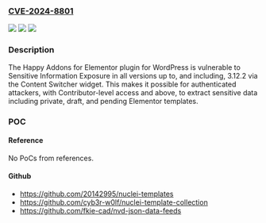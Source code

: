 ### [CVE-2024-8801](https://cve.mitre.org/cgi-bin/cvename.cgi?name=CVE-2024-8801)
![](https://img.shields.io/static/v1?label=Product&message=Happy%20Addons%20for%20Elementor&color=blue)
![](https://img.shields.io/static/v1?label=Version&message=*%3C%3D%203.12.2%20&color=brighgreen)
![](https://img.shields.io/static/v1?label=Vulnerability&message=CWE-200%20Exposure%20of%20Sensitive%20Information%20to%20an%20Unauthorized%20Actor&color=brighgreen)

### Description

The Happy Addons for Elementor plugin for WordPress is vulnerable to Sensitive Information Exposure in all versions up to, and including, 3.12.2 via the Content Switcher widget. This makes it possible for authenticated attackers, with Contributor-level access and above, to extract sensitive data including private, draft, and pending Elementor templates.

### POC

#### Reference
No PoCs from references.

#### Github
- https://github.com/20142995/nuclei-templates
- https://github.com/cyb3r-w0lf/nuclei-template-collection
- https://github.com/fkie-cad/nvd-json-data-feeds

